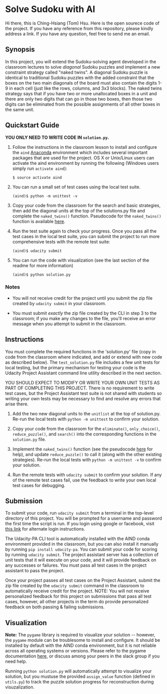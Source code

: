 # Solve Sudoku with AI

Hi there, this is Ching-Hsiang (Tom) Hsu.
Here is the open sourece code of the project. If you have any reference from this repository, please kindly address a link. If you have any question, feel free to send me an email.

## Synopsis

In this project, you will extend the Sudoku-solving agent developed in the classroom lectures to solve _diagonal_ Sudoku puzzles and implement a new constraint strategy called "naked twins". A diagonal Sudoku puzzle is identical to traditional Sudoku puzzles with the added constraint that the boxes on the two main diagonals of the board must also contain the digits 1-9 in each cell (just like the rows, columns, and 3x3 blocks). The naked twins strategy says that if you have two or more unallocated boxes in a unit and there are only two digits that can go in those two boxes, then those two digits can be eliminated from the possible assignments of all other boxes in the same unit.


## Quickstart Guide

**YOU ONLY NEED TO WRITE CODE IN `solution.py`.**

1. Follow the instructions in the classroom lesson to install and configure the `aind` [Anaconda](https://www.continuum.io/downloads) environment which includes several important packages that are used for the project. OS X or Unix/Linux users can activate the aind environment by running the following (Windows users simply run `activate aind`):
    
    `$ source activate aind`

2. You can run a small set of test cases using the local test suite. 

    `(aind)$ python -m unittest -v`

3. Copy your code from the classroom for the search and basic strategies, then add the diagonal units at the top of the solutions.py file and complete the `naked_twins()` function.  Pseudocode for the `naked_twins()` function is available [here](https://github.com/udacity/artificial-intelligence/blob/master/Projects/1_Sudoku/pseudocode.md).

4. Run the test suite again to check your progress. Once you pass all the test cases in the local test suite, you can submit the project to run more comprehensive tests with the remote test suite:

    `(aind)$ udacity submit`

5. You can run the code with visualization (see the last section of the readme for more information)

    `(aind)$ python solution.py`


### Notes

- You will not receive credit for the project until you submit the zip file created by `udacity submit` in your classroom.

- You must submit _exactly_ the zip file created by the CLI in step 3 to the classroom; if you make any changes to the file, you'll receive an error message when you attempt to submit in the classroom.


## Instructions

You must complete the required functions in the 'solution.py' file (copy in code from the classroom where indicated, and add or extend with new code as described below). The `test_solution.py` file includes a few unit tests for local testing, but the primary mechanism for testing your code is the Udacity Project Assistant command line utility described in the next section.

YOU SHOULD EXPECT TO MODIFY OR WRITE YOUR OWN UNIT TESTS AS PART OF COMPLETING THIS PROJECT. There is no requirement to write test cases, but the Project Assistant test suite is not shared with students so writing your own tests may be necessary to find and resolve any errors that arise there.

1. Add the two new diagonal units to the `unitlist` at the top of solution.py. Re-run the local tests with `python -m unittest` to confirm your solution. 

1. Copy your code from the classroom for the `eliminate()`, `only_choice()`, `reduce_puzzle()`, and `search()` into the corresponding functions in the `solution.py` file.

1. Implement the `naked_twins()` function (see the pseudocode [here](https://github.com/udacity/artificial-intelligence/blob/master/Projects/1_Sudoku/pseudocode.md) for help), and update `reduce_puzzle()` to call it (along with the other existing strategies). Re-run the local tests with `python -m unittest -v` to confirm your solution.

1. Run the remote tests with `udacity submit` to confirm your solution. If any of the remote test cases fail, use the feedback to write your own local test cases for debugging.


## Submission

To submit your code, run `udacity submit` from a terminal in the top-level directory of this project. You will be prompted for a username and password the first time the script is run. If you login using google or facebook, visit [this link](https://project-assistant.udacity.com/auth_tokens/jwt_login) for alternate login instructions.

The Udacity-PA CLI tool is automatically installed with the AIND conda environment provided in the classroom, but you can also install it manually by running `pip install udacity-pa`. You can submit your code for scoring by running `udacity submit`. The project assistant server has a collection of unit tests that it will execute on your code, and it will provide feedback on any successes or failures. You must pass all test cases in the project assistant to pass the project.

Once your project passes all test cases on the Project Assistant, submit the zip file created by the `udacity submit` command in the classroom to automatically receive credit for the project. NOTE: You will not receive personalized feedback for this project on submissions that pass all test cases, however, all other projects in the term do provide personalized feedback on both passing & failing submissions.


## Visualization

**Note:** The `pygame` library is required to visualize your solution -- however, the `pygame` module can be troublesome to install and configure. It should be installed by default with the AIND conda environment, but it is not reliable across all operating systems or versions. Please refer to the pygame documentation [here](http://www.pygame.org/download.shtml), or discuss among your peers in the slack group if you need help.

Running `python solution.py` will automatically attempt to visualize your solution, but you mustuse the provided `assign_value` function (defined in `utils.py`) to track the puzzle solution progress for reconstruction during visuzalization.
